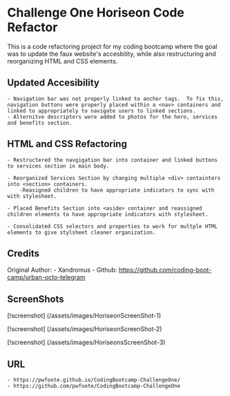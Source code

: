 # Challenge One Horiseon Code Refactor
This is a code refactoring project for my coding bootcamp where the goal was to update the faux website's accesbility, while also restructuring and reorganizing HTML and CSS elements.

## Updated Accesibility 
    
    - Navigation bar was not properly linked to anchor tags.  To fix this, navigation buttons were properly placed within a <nav> containers and linked to appropriately to navigate users to linked sections.
    - Alternitve descriptors were added to photos for the hero, services and benefits section. 

## HTML and CSS Refactoring

    - Restructered the navgigation bar into container and linked buttons to services section in main body.

    - Reorganized Services Section by changing multiple <div> containters into <section> containers. 
        -Reasigned children to have appropriate indicators to sync with with stylesheet.

    - Placed Benefits Section into <aside> container and reassigned children elements to have appropriate indicators with stylesheet.
    
    - Consolidated CSS selectors and properties to work for multple HTML elements to give stylsheet cleaner organization.

## Credits
Original Author:
    - Xandromus
    - Github: https://github.com/coding-boot-camp/urban-octo-telegram

## ScreenShots
[!screenshot]
(/assets/images/HoriseonScreenShot-1)

[!screenshot]
(/assets/images/HoriseonScreenShot-2)

[!screenshot]
(/assets/images/HoriseonsScreenShot-3)

## URL
    - https://pwfoote.github.io/CodingBootcamp-ChallengeOne/
    - https://github.com/pwfoote/CodingBootcamp-ChallengeOne